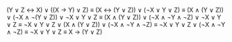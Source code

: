 (Y ∨ Z ↔ X) ∨ ((X → Y) ∨ Z) ≡ (X ↔ (Y ∨ Z)) ∨ (¬X ∨ Y ∨ Z) ≡ (X ∧ (Y ∨ Z)) ∨ (¬X ∧ ¬(Y ∨ Z)) ∨ ¬X ∨ Y ∨ Z ≡ (X ∧ (Y ∨ Z)) ∨ (¬X ∧ ¬Y ∧ ¬Z) ∨ ¬X ∨ Y ∨ Z ≡ ¬X ∨ Y ∨ Z ∨ (X ∧ (Y ∨ Z)) ∨ (¬X ∧ ¬Y ∧ ¬Z) ≡ ¬X ∨ Y ∨ Z ∨ (¬X ∧ ¬Y ∧ ¬Z) ≡ ¬X ∨ Y ∨ Z ≡ X → (Y ∨ Z) 

